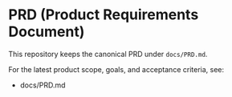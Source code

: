 # PRD (Product Requirements Document)

This repository keeps the canonical PRD under `docs/PRD.md`.

For the latest product scope, goals, and acceptance criteria, see:

- docs/PRD.md

